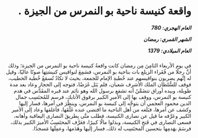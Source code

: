 <h1 dir="rtl">واقعة كنيسة ناحية بو النمرس من الجيزة .</h1>

<h5 dir="rtl">العام الهجري:  780

الشهر القمري: رمضان

العام الميلادي: 1379</h5>

<p dir="rtl">في يوم الأربعاء الثامِنَ مِن رمضان كانت واقعةُ كنيسة ناحية بو النمرس من الجيزة؛ وذلك أنَّ رجلًا من فُقَراء الزيلع بات بناحية بو النمرس، فسَمِعَ لنواقيس كنيسَتِها صوتًا عاليًا، وقيل له إنَّهم يضربون بنواقيسهم عند خُطبةِ الإمام للجمعة، بحيث لا تكادُ تُسمَعُ خُطبة الخطيب، فوقف للسُّلطان الملك الأشرف شعبان، فلم يَنَل غَرَضًا، فتوجه إلى الحجاز وعاد بعد مدة طويلة، وبيده أوراق تتضَمَّنُ أنه تشفع برسول الله وهو نائم عند قبره المقَدَّس في هدم كنيسة بو النمرس، ووقف بها إلى الأميرِ الكبير برقوق الأتابك، فرسم للمُحتَسِب جمال الدين محمود العجمي أن يتوجَّه إلى كنيسة بو النمرس، وينظُرَ في أمرها، فسار إليها وكشف عن أمرها، فبَلَغه من أهل الناحية ما اقتضى عنده غَلْقَها، فأغلقها وعاد إلى الأمير الكبير وعَرَّفه ما قيل عن نصارى الكنيسة، فطلب متَّى بِطريقَ النصارى اليعاقبة وأهانه، فسعى النصارى في فَتحِ الكنيسة، وبذلوا مالًا كبيرًا، فعَرَّف المحتَسِبُ الأميرَ الكبير بذلك، فرسَمَ بهَدمِها بتحسين المحتَسِب له ذلك، فسار إليها وهَدَمها، وعمِلَها مَسجدًا.</p></br>
